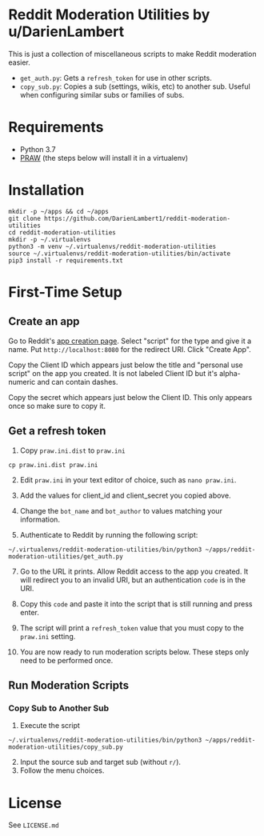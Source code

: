 # Reddit Moderation Utilities by u/DarienLambert
This is just a collection of miscellaneous scripts to make Reddit moderation easier.

* `get_auth.py`: Gets a `refresh_token` for use in other scripts.
* `copy_sub.py`: Copies a sub (settings, wikis, etc) to another sub. Useful when configuring similar subs or families of subs.

# Requirements
* Python 3.7
* [PRAW](https://praw.readthedocs.io/en/latest/) (the steps below will install it in a virtualenv)

# Installation
```
mkdir -p ~/apps && cd ~/apps
git clone https://github.com/DarienLambert1/reddit-moderation-utilities
cd reddit-moderation-utilities
mkdir -p ~/.virtualenvs
python3 -m venv ~/.virtualenvs/reddit-moderation-utilities
source ~/.virtualenvs/reddit-moderation-utilities/bin/activate
pip3 install -r requirements.txt
```

# First-Time Setup
## Create an app
Go to Reddit's [app creation page](https://ssl.reddit.com/prefs/apps/). Select "script" for the type and give it a name. Put `http://localhost:8080` for the redirect URI. Click "Create App".

Copy the Client ID which appears just below the title and "personal use script" on the app you created. It is not labeled Client ID but it's alpha-numeric and can contain dashes.

Copy the secret which appears just below the Client ID. This only appears once so make sure to copy it.

## Get a refresh token
1. Copy `praw.ini.dist` to `praw.ini`
```
cp praw.ini.dist praw.ini
```

2. Edit `praw.ini` in your text editor of choice, such as `nano praw.ini`.

3. Add the values for client_id and client_secret you copied above.

5. Change the `bot_name` and `bot_author` to values matching your information.

6. Authenticate to Reddit by running the following script:

```
~/.virtualenvs/reddit-moderation-utilities/bin/python3 ~/apps/reddit-moderation-utilities/get_auth.py
```

7. Go to the URL it prints. Allow Reddit access to the app you created. It will redirect you to an invalid URI, but an authentication `code` is in the URI.

8. Copy this `code` and paste it into the script that is still running and press enter.

9. The script will print a `refresh_token` value that you must copy to the `praw.ini` setting.

10. You are now ready to run moderation scripts below. These steps only need to be performed once.

## Run Moderation Scripts
### Copy Sub to Another Sub

1. Execute the script
```
~/.virtualenvs/reddit-moderation-utilities/bin/python3 ~/apps/reddit-moderation-utilities/copy_sub.py
```
2. Input the source sub and target sub (without `r/`).
3. Follow the menu choices.

# License
See `LICENSE.md`